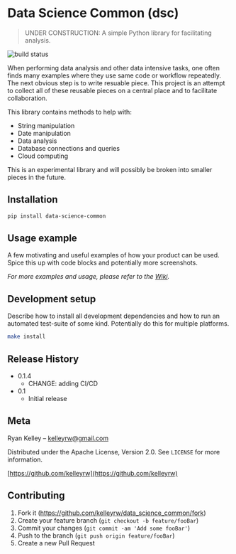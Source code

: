 # Data Science Common (dsc)
> UNDER CONSTRUCTION: 
> A simple Python library for facilitating analysis.  

![build status](https://github.com/kelleyrw/data_science_common/actions/workflows/release.yml/badge.svg)

When performing data analysis and other data intensive tasks, one often finds many examples where they use same code 
or workflow repeatedly.  The next obvious step is to write resuable piece.  This project is an attempt to collect 
all of these reusable pieces on a central place and to facilitate collaboration.

This library contains methods to help with:
 * String manipulation
 * Date manipulation
 * Data analysis
 * Database connections and queries
 * Cloud computing 

This is an experimental library and will possibly be broken into smaller pieces in the future.

## Installation

```sh
pip install data-science-common
```

## Usage example

A few motivating and useful examples of how your product can be used. Spice this up with code blocks and potentially more screenshots.

_For more examples and usage, please refer to the [Wiki][wiki]._

## Development setup

Describe how to install all development dependencies and how to run an automated test-suite of some kind. Potentially do this for multiple platforms.

```sh
make install
```

## Release History

* 0.1.4
  * CHANGE: adding CI/CD 
* 0.1
    * Initial release 

## Meta

Ryan Kelley – kelleyrw@gmail.com

Distributed under the Apache License, Version 2.0. See ``LICENSE`` for more information.

[https://github.com/kelleyrw](https://github.com/kelleyrw)

## Contributing

1. Fork it (<https://github.com/kelleyrw/data_science_common/fork>)
2. Create your feature branch (`git checkout -b feature/fooBar`)
3. Commit your changes (`git commit -am 'Add some fooBar'`)
4. Push to the branch (`git push origin feature/fooBar`)
5. Create a new Pull Request

<!-- Markdown link & img dfn's -->
[npm-image]: https://img.shields.io/npm/v/datadog-metrics.svg?style=flat-square
[npm-url]: https://npmjs.org/package/datadog-metrics
[npm-downloads]: https://img.shields.io/npm/dm/datadog-metrics.svg?style=flat-square
[travis-image]: https://img.shields.io/travis/dbader/node-datadog-metrics/master.svg?style=flat-square
[travis-url]: https://travis-ci.org/dbader/node-datadog-metrics
[wiki]: https://github.com/yourname/yourproject/wiki